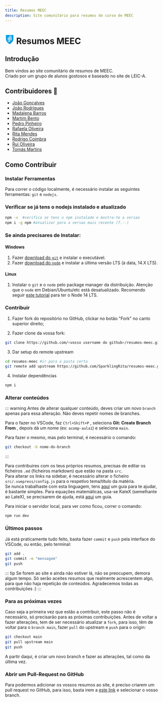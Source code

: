 ```yaml
---
title: Resumos MEEC
description: Site comunitário para resumos do curso de MEEC
---
```


# ![IST Logo](./IST_Logo.png) Resumos MEEC

## Introdução

Bem vindos ao site comunitário de resumos de MEEC.  
Criado por um grupo de alunos gostosos e baseado
no site de LEIC-A.

## Contribuidores 💛

- [João Gonçalves](https://github.com/SparklingRita/resumos-meec/commits?author=eusouojoao)
- [João Rodrigues](https://github.com/SparklingRita/resumos-meec/commits?author=Joao-Ex-Machina)
- [Madalena Barros](https://github.com/SparklingRita/resumos-meec/commits?author=madalenarb)
- [Martim Bento](https://github.com/SparklingRita/resumos-meec/commits?author=G05B3)
- [Pedro Pinheiro](https://github.com/SparklingRita/resumos-meec/commits?author=P1NH31R0)
- [Rafaela Oliveira](https://github.com/SparklingRita/resumos-meec/commits?author=rafaelacorreiaoliveira)
- [Rita Mendes](https://github.com/SparklingRita/resumos-meec/commits?author=SparklingRita)
- [Rodrigo Coimbra](https://github.com/SparklingRita/resumos-meec/commits?author=RodsCoimbra)
- [Rui Oliveira](https://github.com/SparklingRita/resumos-meec/commits?author=rui-star)
- [Tomás Martins](https://github.com/SparklingRita/resumos-meec/commits?author=tomasmartins77)

## Como Contribuir

### Instalar Ferramentas

Para correr o código localmente, é necessário instalar as seguintes ferramentas: `git` e `nodejs`.

### Verificar se já tens o nodejs instalado e atualizado

```bash
npm -v  #verifica se tens o npm instalado e mostra-te a versao
npm i -g npm #atualizar para a versao mais recente (7.--)
```

### Se ainda precisares de Instalar:

#### Windows

1. Fazer [download do `git`](http://git-scm.com/) e instalar o executável.
2. Fazer [download do `node`](https://nodejs.org/en/) e instalar a última versão LTS (à data, 14.X LTS).

#### Linux

1. Instalar o `git` e o `node` pelo package manager da distribuição. Atenção que o `node` em Debian/Ubuntu/etc está desatualizado.
   Recomendo seguir [este tutorial](https://www.digitalocean.com/community/tutorials/how-to-install-node-js-on-ubuntu-20-04#option-3-%E2%80%94-installing-node-using-the-node-version-manager) para ter o Node 14 LTS.

### Contribuir

1. Fazer fork do repositório no GitHub, clickar no botão "Fork" no canto superior direito;

2. Fazer clone da vossa fork:

```bash
git clone https://github.com/<vosso username do github>/resumos-meec.git
```

3. Dar setup do remote upstream

```bash
cd resumos-meec #ir para a pasta certa
git remote add upstream https://github.com/SparklingRita/resumos-meec.git
```

4. Instalar dependências

```bash
npm i
```

### Alterar conteúdos

::: warning
Antes de alterar qualquer conteúdo, deves criar um novo `branch` apenas para essa alteração.
Não deves repetir nomes de branches.

Para o fazer no VSCode, faz `Ctrl+Shift+P` , seleciona **Git: Create Branch From** , depois dá um nome (ex: `acomp-aula1`) e seleciona `main`.

Para fazer o mesmo, mas pelo terminal, é necessário o comando:

```bash
git checkout -b nome-do-branch
```

:::

Para contribuires com os teus próprios resumos, precisas de editar os ficheiros `.md` (ficheiros markdown) que estão na pasta `src`.  
Para alterar os links na sidebar, é necessário alterar o ficheiro `src/.vuepress/config.js` para o respetivo tema/título da matéria.  
Se nunca trabalhaste com esta linguagem, tens [aqui](https://www.markdownguide.org/basic-syntax) um guia para te ajudar, é bastante simples.
Para equações matemáticas, usa-se KateX (semelhante ao LateX), se precisarem de ajuda, está [aqui](https://katex.org/docs/supported.html) um guia.

Para iniciar o servidor local, para ver como ficou, correr o comando:

```bash
npm run dev
```

### Últimos passos

Já está praticamente tudo feito, basta fazer `commit` e `push` pela interface do VSCode, ou então, pelo terminal:

```bash
git add .
git commit -m "mensagem"
git push
```

::: tip
Se forem ao site e ainda não estiver lá, não se preocupem, demora algum tempo.
Só serão aceites resumos que realmente acrescentem algo, para que não haja repetição de conteúdos.
Agradecemos todas as contribuições :)
:::

### Para as próximas vezes

Caso seja a primeira vez que estão a contribuir, este passo não é necessário, só precisarão para as próximas contribuições.
Antes de voltar a fazer alterações, tem de ser necessário atualizar a `fork`, para isso, têm de voltar para o `branch main`, fazer `pull` do upstream e `push` para o origin:

```bash
git checkout main
git pull upstream main
git push
```

A partir daqui, é criar um novo branch e fazer as alterações, tal como da última vez.

### Abrir um Pull-Request no GitHub

Para podermos adicionar os vossos resumos ao site, é preciso criarem um pull request no GitHub, para isso, basta irem a [este link](https://github.com/SparklingRita/resumos-meec/compare) e selecionar o vosso branch.
